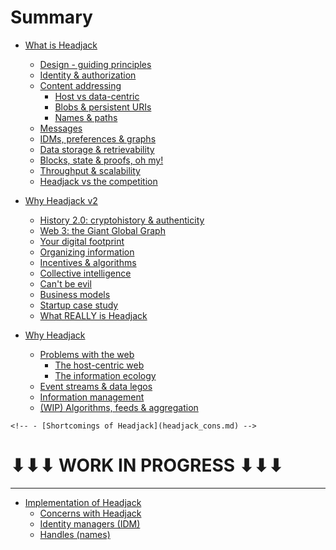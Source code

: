 # Summary

- [What is Headjack](introduction.md)
    - [Design - guiding principles](principles.md)
    - [Identity & authorization](identity.md)
    - [Content addressing](addressing.md)
        - [Host vs data-centric](host_vs_data_centric.md)
        - [Blobs & persistent URIs](blobs_and_uris.md)
        - [Names & paths](names_and_paths.md)
    - [Messages](messages.md)
    - [IDMs, preferences & graphs](idms_preferences.md)
    - [Data storage & retrievability](store_and_retrieve.md)
    - [Blocks, state & proofs, oh my!](blocks_state_proofs.md)
    - [Throughput & scalability](numbers.md)
    - [Headjack vs the competition](competition.md)

- [Why Headjack v2](topics.md)
    - [History 2.0: cryptohistory & authenticity](cryptohistory.md)
    - [Web 3: the Giant Global Graph](giant_global_graph.md)
    - [Your digital footprint](digital_footprint.md)
    - [Organizing information](organizing_information.md)
    - [Incentives & algorithms](incentives_algorithms.md)
    - [Collective intelligence](collective_intelligence.md)
    - [Can't be evil](cant_be_evil.md)
    - [Business models](business_models.md)
    - [Startup case study](startup_case_study.md)
    - [What REALLY is Headjack](what_really_is_headjack.md)

- [Why Headjack](motivation.md)
    - [Problems with the web](problems_with_the_web.md)
        - [The host-centric web](host_centric.md)
        - [The information ecology](information_ecology.md)
    - [Event streams & data legos](data_legos.md)
    - [Information management](knowledge_management.md)
    - [(WIP) Algorithms, feeds & aggregation](algorithms_feeds_aggregation.md)

<!-- Mental models for Headjack -->

    <!-- - [Shortcomings of Headjack](headjack_cons.md) -->

# ⬇⬇⬇ WORK IN PROGRESS ⬇⬇⬇

---

- [Implementation of Headjack](execution.md)
    - [Concerns with Headjack](concerns.md)
    - [Identity managers (IDM)](IDM.md)
    - [Handles (names)](handles.md)

<!-- 
- [Execution (how)](execution.md)
    - [Block & state structure](block_state_structure.md)
    - [Tokenomics](tokenomics.md)
    - [Handles (names)](handles.md)
    - [Identity managers (IDM)](IDM.md)
    - [Application architectures](architecture.md)
    - [Moderation](moderation.md)
    - [Roadmap](roadmap.md)

    - [Example flow of actions & events]()
-->
